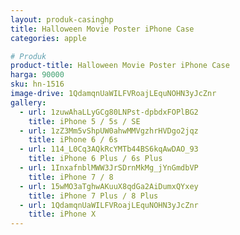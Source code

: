 ```yaml
---
layout: produk-casinghp
title: Halloween Movie Poster iPhone Case
categories: apple

# Produk
product-title: Halloween Movie Poster iPhone Case
harga: 90000
sku: hn-1516
image-drive: 1QdamqnUaWILFVRoajLEquNOHN3yJcZnr
gallery:
  - url: 1zuwAhaLLyGCg80LNPst-dpbdxFOPlBG2
    title: iPhone 5 / 5s / SE
  - url: 1zZ3Mm5vShpUW0ahwMMVgzhrHVDgo2jqz
    title: iPhone 6 / 6s
  - url: 114_L0Cq3AQkRcYMTb44BS6kqAwDAO_93
    title: iPhone 6 Plus / 6s Plus
  - url: 1InxafnblMWW3JrSDrnMkMg_jYnGmdbVP
    title: iPhone 7 / 8
  - url: 15wMO3aTghwAKuuX8qdGa2AiDumxQYxey
    title: iPhone 7 Plus / 8 Plus
  - url: 1QdamqnUaWILFVRoajLEquNOHN3yJcZnr
    title: iPhone X
---
```

